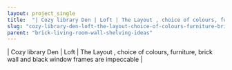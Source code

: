 ```yaml
---
layout: project_single
title:  "| Cozy library Den | Loft | The Layout , choice of colours, furniture, brick wall and black window frames are impeccable |"
slug: "cozy-library-den-loft-the-layout-choice-of-colours-furniture-brick-wall-and-black-window"
parent: "brick-living-room-wall-shelving-ideas"
---
```

| Cozy library Den | Loft | The Layout , choice of colours, furniture, brick wall and black window frames are impeccable |